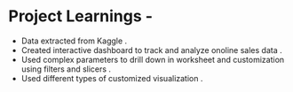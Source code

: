 # Project Learnings -
- Data extracted from Kaggle .
- Created interactive dashboard to track and analyze onoline sales data .
- Used complex parameters to drill down in worksheet and customization using filters and slicers .
- Used different types of customized visualization .
